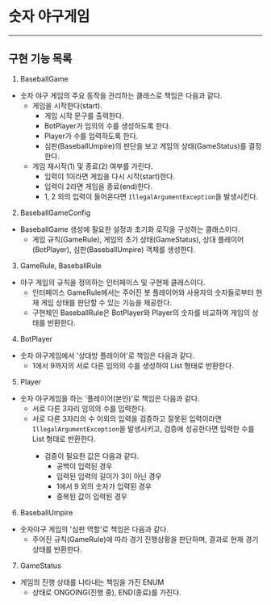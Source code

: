 # 숫자 야구게임 

---

## 구현 기능 목록

1. BaseballGame

- 숫자 야구 게임의 주요 동작을 관리하는 클래스로 책임은 다음과 같다.
  - 게임을 시작한다(start).
    - 게임 시작 문구를 출력한다.
    - BotPlayer가 임의의 수를 생성하도록 한다.
    - Player가 수를 입력하도록 한다.
    - 심판(BaseballUmpire)의 판단을 보고 게임의 상태(GameStatus)를 결정한다.
  - 게임 재시작(1) 및 종료(2) 여부를 가린다.
    - 입력이 1이라면 게임을 다시 시작(start)한다.
    - 입력이 2라면 게임을 종료(end)한다.
    - 1, 2 외의 입력이 들어온다면 `IllegalArgumentException`을 발생시킨다.

2. BaseballGameConfig

- BaseballGame 생성에 필요한 설정과 초기화 로직을 구성하는 클래스이다.
  - 게임 규칙(GameRule), 게임의 초기 상태(GameStatus), 상대 플레이어(BotPlayer), 심판(BaseballUmpire) 객체를 생성한다. 

3. GameRule, BaseballRule

- 야구 게임의 규칙을 정의하는 인터페이스 및 구현체 클래스이다.
  - 인터페이스 GameRule에서는 주어진 봇 플레이어와 사용자의 숫자들로부터 현재 게임 상태를 판단할 수 있는 기능을 제공한다.
  - 구현체인 BaseballRule은 BotPlayer와 Player의 숫자를 비교하여 게임의 상태를 반환한다. 

4. BotPlayer

- 숫자 야구게임에서 '상대방 플레이어'로 책임은 다음과 같다.
  - 1에서 9까지의 서로 다른 임의의 수를 생성하여 List<Integer> 형태로 반환한다.

5. Player

- 숫자 야구게임을 하는 '플레이어(본인)'로 책임은 다음과 같다.
  - 서로 다른 3자리 임의의 수를 입력한다.
  - 서로 다른 3자리의 수 이외의 입력을 검증하고 잘못된 입력이라면 `IllegalArgumentException`을 발생시키고, 검증에 성공한다면 입력한 수를 List<Integer> 형태로 반환한다. 
    - 검증이 필요한 값은 다음과 같다.
      - 공백이 입력된 경우
      - 입력된 입력의 길이가 3이 아닌 경우
      - 1에서 9 외의 숫자가 입력된 경우
      - 중복된 값이 입력된 경우

6. BaseballUmpire
  - 숫자야구 게임의 '심판 역할'로 책임은 다음과 같다.
    - 주어진 규칙(GameRule)에 따라 경기 진행상황을 판단하며, 결과로 현재 경기 상태를 반환한다.

7. GameStatus
  - 게임의 진행 상태를 나타내는 책임을 가진 ENUM
    - 상태로 ONGOING(진행 중), END(종료)를 가진다.
